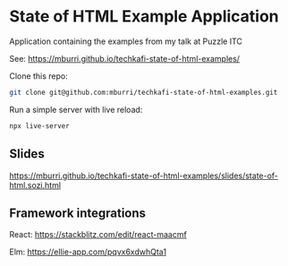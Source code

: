 # State of HTML Example Application

Application containing the examples from my talk at Puzzle ITC

See: https://mburri.github.io/techkafi-state-of-html-examples/

Clone this repo:

```bash
git clone git@github.com:mburri/techkafi-state-of-html-examples.git
```

Run a simple server with live reload:
```bash
npx live-server
```

## Slides

https://mburri.github.io/techkafi-state-of-html-examples/slides/state-of-html.sozi.html

## Framework integrations

React: https://stackblitz.com/edit/react-maacmf

Elm: https://ellie-app.com/pqvx6xdwhQta1